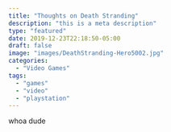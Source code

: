 ```yaml
---
title: "Thoughts on Death Stranding"
description: "this is a meta description"
type: "featured"
date: 2019-12-23T22:18:50-05:00
draft: false
image: "images/DeathStranding-Hero5002.jpg"
categories: 
  - "Video Games"
tags:
  - "games"
  - "video"
  - "playstation"
---
```


whoa dude